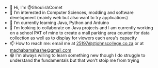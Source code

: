 - 👋 Hi, I’m @GhoulishComet
- 👀 I’m interested in Computer Sciences, modding and software development (mainly web but also want to try applications)
- 🌱 I’m currently learning Java, Python and Arduino
- 💞️ I’m looking to collaborate on Java projects and I am currently working on a school PAT of mine to create a mall parking area counter for data collection as well as to display for viewers each area's capacity
- 📫 How to reach me: email me at 25197@stjohnscollege.co.za or at machabamahashe@gmail.com
- 😁 I'm always willing to learn something new though I do struggle to understand the fundamentals but that won't stoip me from trying

<!---
GhoulishComet/GhoulishComet is a ✨ special ✨ repository because its `README.md` (this file) appears on your GitHub profile.
You can click the Preview link to take a look at your changes.
--->
